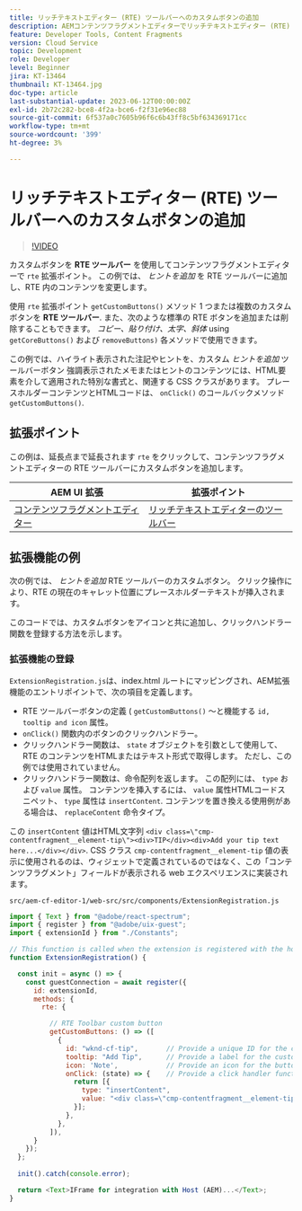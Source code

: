 ```yaml
---
title: リッチテキストエディター (RTE) ツールバーへのカスタムボタンの追加
description: AEMコンテンツフラグメントエディターでリッチテキストエディター (RTE) ツールバーにカスタムボタンを追加する方法を説明します。
feature: Developer Tools, Content Fragments
version: Cloud Service
topic: Development
role: Developer
level: Beginner
jira: KT-13464
thumbnail: KT-13464.jpg
doc-type: article
last-substantial-update: 2023-06-12T00:00:00Z
exl-id: 2b72c282-bce8-4f2a-bce6-f2f31e96ec88
source-git-commit: 6f537a0c7605b96f6c6b43ff8c5bf634369171cc
workflow-type: tm+mt
source-wordcount: '399'
ht-degree: 3%

---
```


# リッチテキストエディター (RTE) ツールバーへのカスタムボタンの追加

>[!VIDEO](https://video.tv.adobe.com/v/3420768?quality=12&learn=on)

カスタムボタンを **RTE ツールバー** を使用してコンテンツフラグメントエディターで `rte` 拡張ポイント。 この例では、 _ヒントを追加_ を RTE ツールバーに追加し、RTE 内のコンテンツを変更します。

使用 `rte` 拡張ポイント `getCustomButtons()` メソッド 1 つまたは複数のカスタムボタンを **RTE ツールバー**. また、次のような標準の RTE ボタンを追加または削除することもできます。 _コピー、貼り付け、太字、斜体_ using `getCoreButtons()` および `removeButtons)` 各メソッドで使用できます。

この例では、ハイライト表示された注記やヒントを、カスタム _ヒントを追加_ ツールバーボタン 強調表示されたメモまたはヒントのコンテンツには、HTML要素を介して適用された特別な書式と、関連する CSS クラスがあります。 プレースホルダーコンテンツとHTMLコードは、 `onClick()` のコールバックメソッド `getCustomButtons()`.

## 拡張ポイント

この例は、延長点まで延長されます `rte` をクリックして、コンテンツフラグメントエディターの RTE ツールバーにカスタムボタンを追加します。

| AEM UI 拡張 | 拡張ポイント |
| ------------------------ | --------------------- | 
| [コンテンツフラグメントエディター](https://developer.adobe.com/uix/docs/services/aem-cf-editor/) | [リッチテキストエディターのツールバー](https://developer.adobe.com/uix/docs/services/aem-cf-editor/api/rte-toolbar/) |

## 拡張機能の例

次の例では、 _ヒントを追加_ RTE ツールバーのカスタムボタン。 クリック操作により、RTE の現在のキャレット位置にプレースホルダーテキストが挿入されます。

このコードでは、カスタムボタンをアイコンと共に追加し、クリックハンドラー関数を登録する方法を示します。

### 拡張機能の登録

`ExtensionRegistration.js`は、index.html ルートにマッピングされ、AEM拡張機能のエントリポイントで、次の項目を定義します。

+ RTE ツールバーボタンの定義 ( `getCustomButtons()` ～と機能する `id, tooltip and icon` 属性。
+ `onClick()` 関数内のボタンのクリックハンドラー。
+ クリックハンドラー関数は、 `state` オブジェクトを引数として使用して、RTE のコンテンツをHTMLまたはテキスト形式で取得します。 ただし、この例では使用されていません。
+ クリックハンドラー関数は、命令配列を返します。 この配列には、 `type` および `value` 属性。 コンテンツを挿入するには、 `value` 属性HTMLコードスニペット、 `type` 属性は `insertContent`. コンテンツを置き換える使用例がある場合は、 `replaceContent` 命令タイプ。

この `insertContent` 値はHTML文字列 `<div class=\"cmp-contentfragment__element-tip\"><div>TIP</div><div>Add your tip text here...</div></div>`. CSS クラス `cmp-contentfragment__element-tip` 値の表示に使用されるのは、ウィジェットで定義されているのではなく、この「コンテンツフラグメント」フィールドが表示される web エクスペリエンスに実装されます。


`src/aem-cf-editor-1/web-src/src/components/ExtensionRegistration.js`

```javascript
import { Text } from "@adobe/react-spectrum";
import { register } from "@adobe/uix-guest";
import { extensionId } from "./Constants";

// This function is called when the extension is registered with the host and runs in an iframe in the Content Fragment Editor browser window.
function ExtensionRegistration() {

  const init = async () => {
    const guestConnection = await register({
      id: extensionId,
      methods: {
        rte: {

          // RTE Toolbar custom button
          getCustomButtons: () => ([
            {
              id: "wknd-cf-tip",       // Provide a unique ID for the custom button
              tooltip: "Add Tip",      // Provide a label for the custom button
              icon: 'Note',            // Provide an icon for the button (see https://spectrum.adobe.com/page/icons/ for a list of available icons)
              onClick: (state) => {    // Provide a click handler function that returns the instructions array with type and value. This example inserts the HTML snippet for TIP content.
                return [{
                  type: "insertContent",
                  value: "<div class=\"cmp-contentfragment__element-tip\"><div>TIP</div><div>Add your tip text here...</div></div>"
                }];
              },
            },
          ]),
      }
    });
  };
  
  init().catch(console.error);

  return <Text>IFrame for integration with Host (AEM)...</Text>;
}
```
